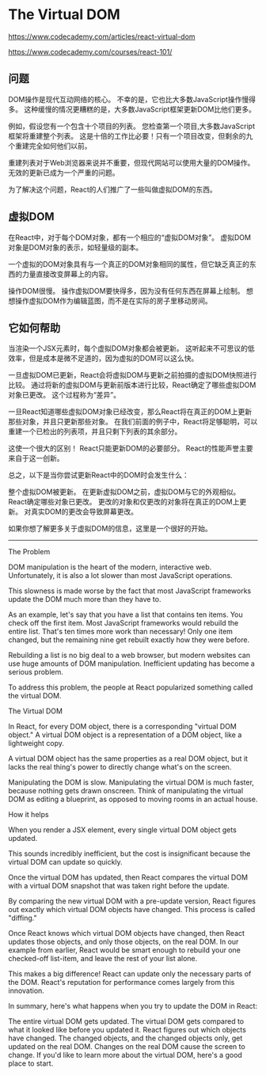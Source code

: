 # The Virtual DOM  


https://www.codecademy.com/articles/react-virtual-dom


https://www.codecademy.com/courses/react-101/




## 问题

DOM操作是现代互动网络的核心。
不幸的是，它也比大多数JavaScript操作慢得多。
这种缓慢的情况更糟糕的是，大多数JavaScript框架更新DOM比他们更多。

例如，假设您有一个包含十个项目的列表。
您检查第一个项目,大多数JavaScript框架将重建整个列表。
这是十倍的工作比必要！只有一个项目改变，但剩余的九个重建完全如何他们以前。

重建列表对于Web浏览器来说并不重要，但现代网站可以使用大量的DOM操作。
无效的更新已成为一个严重的问题。

为了解决这个问题，React的人们推广了一些叫做虚拟DOM的东西。

## 虚拟DOM

在React中，对于每个DOM对象，都有一个相应的“虚拟DOM对象”。
虚拟DOM对象是DOM对象的表示，如轻量级的副本。

一个虚拟的DOM对象具有与一个真正的DOM对象相同的属性，但它缺乏真正的东西的力量直接改变屏幕上的内容。

操作DOM很慢。
操作虚拟DOM要快得多，因为没有任何东西在屏幕上绘制。
想想操作虚拟DOM作为编辑蓝图，而不是在实际的房子里移动房间。

## 它如何帮助

当渲染一个JSX元素时，每个虚拟DOM对象都会被更新。
这听起来不可思议的低效率，但是成本是微不足道的，因为虚拟的DOM可以这么快。

一旦虚拟DOM已更新，React会将虚拟DOM与更新之前拍摄的虚拟DOM快照进行比较。
通过将新的虚拟DOM与更新前版本进行比较，React确定了哪些虚拟DOM对象已更改。
这个过程称为“差异”。

一旦React知道哪些虚拟DOM对象已经改变，那么React将在真正的DOM上更新那些对象，并且只更新那些对象。
在我们前面的例子中，React将足够聪明，可以重建一个已检出的列表项，并且只剩下列表的其余部分。

这使一个很大的区别！ React只能更新DOM的必要部分。 React的性能声誉主要来自于这一创新。

总之，以下是当你尝试更新React中的DOM时会发生什么：

整个虚拟DOM被更新。
在更新虚拟DOM之前，虚拟DOM与它的外观相似。 React确定哪些对象已更改。
更改的对象和仅更改的对象将在真正的DOM上更新。
对真实DOM的更改会导致屏幕更改。

如果你想了解更多关于虚拟DOM的信息，这里是一个很好的开始。



**********************************************************************


The Problem

DOM manipulation is the heart of the modern, interactive web. Unfortunately, it is also a lot slower than most JavaScript operations.

This slowness is made worse by the fact that most JavaScript frameworks update the DOM much more than they have to.

As an example, let's say that you have a list that contains ten items. You check off the first item. Most JavaScript frameworks would rebuild the entire list. That's ten times more work than necessary! Only one item changed, but the remaining nine get rebuilt exactly how they were before.

Rebuilding a list is no big deal to a web browser, but modern websites can use huge amounts of DOM manipulation. Inefficient updating has become a serious problem.

To address this problem, the people at React popularized something called the virtual DOM.

The Virtual DOM

In React, for every DOM object, there is a corresponding "virtual DOM object." A virtual DOM object is a representation of a DOM object, like a lightweight copy.

A virtual DOM object has the same properties as a real DOM object, but it lacks the real thing's power to directly change what's on the screen.

Manipulating the DOM is slow. Manipulating the virtual DOM is much faster, because nothing gets drawn onscreen. Think of manipulating the virtual DOM as editing a blueprint, as opposed to moving rooms in an actual house.

How it helps

When you render a JSX element, every single virtual DOM object gets updated.

This sounds incredibly inefficient, but the cost is insignificant because the virtual DOM can update so quickly.

Once the virtual DOM has updated, then React compares the virtual DOM with a virtual DOM snapshot that was taken right before the update.

By comparing the new virtual DOM with a pre-update version, React figures out exactly which virtual DOM objects have changed. This process is called "diffing."

Once React knows which virtual DOM objects have changed, then React updates those objects, and only those objects, on the real DOM. In our example from earlier, React would be smart enough to rebuild your one checked-off list-item, and leave the rest of your list alone.

This makes a big difference! React can update only the necessary parts of the DOM. React's reputation for performance comes largely from this innovation.

In summary, here's what happens when you try to update the DOM in React:

The entire virtual DOM gets updated.
The virtual DOM gets compared to what it looked like before you updated it. React figures out which objects have changed.
The changed objects, and the changed objects only, get updated on the real DOM.
Changes on the real DOM cause the screen to change.
If you'd like to learn more about the virtual DOM, here's a good place to start.























